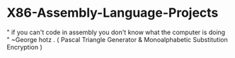 # X86-Assembly-Language-Projects
" if you can't code in assembly you don't know what the computer is doing " ~George hotz . ( Pascal Triangle Generator &amp; Monoalphabetic Substitution Encryption )
